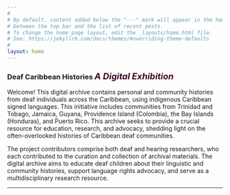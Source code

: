 ```yaml
---
#
# By default, content added below the "---" mark will appear in the home page
# between the top bar and the list of recent posts.
# To change the home page layout, edit the _layouts/home.html file.
# See: https://jekyllrb.com/docs/themes/#overriding-theme-defaults
#
layout: home
---
```


### Deaf Caribbean Histories <span style="color:#440027;font-size:20px"><em>A Digital Exhibition</em></span>

Welcome! This digital archive contains personal and community histories from deaf individuals across the Caribbean, using indigenous Caribbean signed languages. This initiative includes communities from Trinidad and Tobago, Jamaica, Guyana, Providence Island (Colombia), the Bay Islands (Honduras), and Puerto Rico. This archive seeks to provide a crucial resource for education, research, and advocacy, shedding light on the often-overlooked histories of Caribbean deaf communities.

The project contributors comprise both deaf and hearing researchers, who each contributed to the curation and collection of archival materials. The digital archive aims to educate deaf children about their linguistic and community histories, support language rights advocacy, and serve as a multidisciplinary research resource.

---





